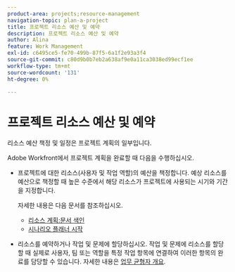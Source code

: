 ```yaml
---
product-area: projects;resource-management
navigation-topic: plan-a-project
title: 프로젝트 리소스 예산 및 예약
description: 프로젝트 리소스 예산 및 예약
author: Alina
feature: Work Management
exl-id: c6495ce5-fe70-499b-87f5-6a1f2e93a3f4
source-git-commit: c80d9b0b7eb2a638af9e0a11ca3038ed99ecf1ee
workflow-type: tm+mt
source-wordcount: '131'
ht-degree: 0%

---
```


# 프로젝트 리소스 예산 및 예약

<!--
<p data-mc-conditions="QuicksilverOrClassic.Draft mode">(NOTE: this article is only valuable for searching. All the information resides in other articles.)</p>
-->

리소스 예산 책정 및 일정은 프로젝트 계획의 일부입니다.

Adobe Workfront에서 프로젝트 계획을 완료할 때 다음을 수행하십시오.

* 프로젝트에 대한 리소스(사용자 및 작업 역할)의 예산을 책정합니다. 예상 리소스를 예산으로 책정할 때 높은 수준에서 해당 리소스가 프로젝트에 사용되는 시기와 기간을 지정합니다.

  자세한 내용은 다음 문서를 참조하십시오.

   * [리소스 계획:문서 색인](../../../resource-mgmt/resource-planning/resource-planning-overview.md)
   * [시나리오 플래너 시작](../../../scenario-planner/get-started-with-scenario-planning.md)

* 리소스를 예약하거나 작업 및 문제에 할당하십시오. 작업 및 문제에 리소스를 할당할 때 실제로 사용자, 팀 또는 역할을 특정 작업 항목에 연결하여 이러한 항목의 완료를 담당할 수 있습니다. 자세한 내용은 [업무 균형자 개요](../../../resource-mgmt/workload-balancer/overview-workload-balancer.md).
